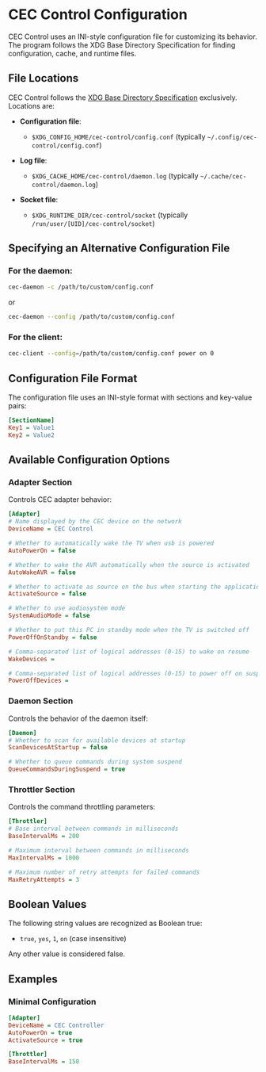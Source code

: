 # CEC Control Configuration

CEC Control uses an INI-style configuration file for customizing its behavior. The program follows the XDG Base Directory Specification for finding configuration, cache, and runtime files.

## File Locations

CEC Control follows the [XDG Base Directory Specification](https://specifications.freedesktop.org/basedir-spec/latest/) exclusively. Locations are:

- **Configuration file**: 
  - `$XDG_CONFIG_HOME/cec-control/config.conf` (typically `~/.config/cec-control/config.conf`)

- **Log file**: 
  - `$XDG_CACHE_HOME/cec-control/daemon.log` (typically `~/.cache/cec-control/daemon.log`)

- **Socket file**: 
  - `$XDG_RUNTIME_DIR/cec-control/socket` (typically `/run/user/[UID]/cec-control/socket`)

## Specifying an Alternative Configuration File

### For the daemon:

```bash
cec-daemon -c /path/to/custom/config.conf
```

or 

```bash
cec-daemon --config /path/to/custom/config.conf
```

### For the client:

```bash
cec-client --config=/path/to/custom/config.conf power on 0
```

## Configuration File Format

The configuration file uses an INI-style format with sections and key-value pairs:

```ini
[SectionName]
Key1 = Value1
Key2 = Value2
```

## Available Configuration Options

### Adapter Section

Controls CEC adapter behavior:

```ini
[Adapter]
# Name displayed by the CEC device on the network
DeviceName = CEC Control

# Whether to automatically wake the TV when usb is powered
AutoPowerOn = false

# Whether to wake the AVR automatically when the source is activated
AutoWakeAVR = false

# Whether to activate as source on the bus when starting the application
ActivateSource = false

# Whether to use audiosystem mode
SystemAudioMode = false

# Whether to put this PC in standby mode when the TV is switched off
PowerOffOnStandby = false

# Comma-separated list of logical addresses (0-15) to wake on resume
WakeDevices = 

# Comma-separated list of logical addresses (0-15) to power off on suspend
PowerOffDevices = 
```

### Daemon Section

Controls the behavior of the daemon itself:

```ini
[Daemon]
# Whether to scan for available devices at startup
ScanDevicesAtStartup = false

# Whether to queue commands during system suspend
QueueCommandsDuringSuspend = true
```

### Throttler Section

Controls the command throttling parameters:

```ini
[Throttler]
# Base interval between commands in milliseconds
BaseIntervalMs = 200

# Maximum interval between commands in milliseconds
MaxIntervalMs = 1000

# Maximum number of retry attempts for failed commands
MaxRetryAttempts = 3
```

## Boolean Values

The following string values are recognized as Boolean true:
- `true`, `yes`, `1`, `on` (case insensitive)

Any other value is considered false.

## Examples

### Minimal Configuration

```ini
[Adapter]
DeviceName = CEC Controller
AutoPowerOn = true
ActivateSource = true

[Throttler]
BaseIntervalMs = 150
```
